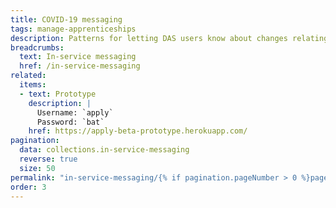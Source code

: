 ```yaml
---
title: COVID-19 messaging
tags: manage-apprenticeships
description: Patterns for letting DAS users know about changes relating to the COVID-19 crisis
breadcrumbs:
  text: In-service messaging
  href: /in-service-messaging
related:
  items:
  - text: Prototype
    description: |
      Username: `apply`
      Password: `bat`
    href: https://apply-beta-prototype.herokuapp.com/
pagination:
  data: collections.in-service-messaging
  reverse: true
  size: 50
permalink: "in-service-messaging/{% if pagination.pageNumber > 0 %}page/{{ pagination.pageNumber + 1 }}{% else %}index{% endif %}.html"
order: 3
---
```

